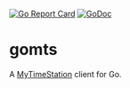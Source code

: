 [![Go Report Card](https://goreportcard.com/badge/go.charbar.io/gomts)](https://goreportcard.com/report/go.charbar.io/gomts) [![GoDoc](https://godoc.org/go.charbar.io/gomts?status.svg)](https://godoc.org/go.charbar.io/gomts)

# gomts

A [MyTimeStation] client for Go.

[MyTimeStation]: https://mytimestation.com
